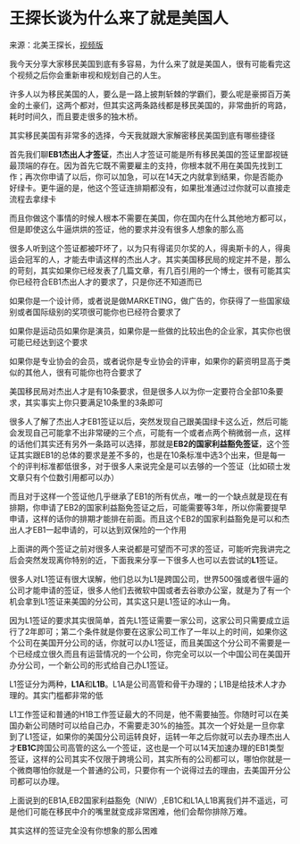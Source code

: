 # 王探长谈为什么来了就是美国人

来源：北美王探长，[视频版](https://www.youtube.com/watch?v=N2zWwveOKGI)

我今天分享大家移民美国到底有多容易，为什么来了就是美国人，很有可能看完这个视频之后你会重新审视和规划自己的人生。

许多人以为移民美国的人，要么是一路上披荆斩棘的学霸们，要么呢是豪掷百万美金的土豪们，这两个都对，但其实这两条路线都是移民美国的，非常曲折的弯路，耗时时间久，而且要走很多的独木桥。

其实移民美国有非常多的选择，今天我就跟大家解密移民美国到底有哪些捷径

首先我们聊**EB1杰出人才签证**，杰出人才签证可能是所有移民美国的签证里鄙视链最顶端的存在。因为首先它既不需要雇主的支持，你根本就不用在美国先找到工作；再次你申请了以后，你可以加急，可以在14天之内就拿到结果，你是否能办好绿卡。更牛逼的是，他这个签证连排期都没有，如果批准通过过你就可以直接走流程去拿绿卡

而且你做这个事情的时候人根本不需要在美国，你在国内在什么其他地方都可以，但是即使这么牛逼烘烘的签证，他的要求并没有很多人想象的那么高

很多人听到这个签证都被吓坏了，以为只有得诺贝尔奖的人，得奥斯卡的人，得奥运会冠军的人，才能去申请这样的杰出人才。其实美国移民局的规定并不是，那么的苛刻，其实如果你已经发表了几篇文章，有几百引用的一个博士，很有可能其实你已经符合EB1杰出人才的要求了，只是你还不知道而已

如果你是一个设计师，或者说是做MARKETING，做广告的，你获得了一些国家级别或者国际级别的奖项很可能你也已经符合要求了

如果你是运动员如果你是演员，如果你是一些做的比较出色的企业家，其实你也很可能已经达到这个要求

如果你是专业协会的会员，或者说你是专业协会的评审，如果你的薪资明显高于类似的其他人，很有可能你也符合要求了

美国移民局对杰出人才是有10条要求，但是很多人以为你一定要符合全部10条要求，其实事实上你只要满足10条里的3条即可

很多人了解了杰出人才EB1签证以后，突然发现自己跟美国绿卡这么近，然后可能会发现自己可能拿不出非常硬的三个点，可能有一个或者点两个稍微弱一点，这样的话他们其实还有另外一条路可以选择，那就是**EB2的国家利益豁免签证**，这个签证其实跟EB1的总体的要求是差不多的，也是在10条标准中选3个出来，但是每一个的评判标准都低很多，对于很多人来说完全是可以去够的一个签证（比如硕士发文章只有个位数引用都可以办）

而且对于这样一个签证他几乎继承了EB1的所有优点，唯一的一个缺点就是现在有排期，你申请了EB2的国家利益豁免签证之后，可能需要等3年，所以你需要提早申请，这样的话你的排期才能排在前面。而且这个EB2的国家利益豁免是可以和杰出人才EB1一起申请的，可以达到双保险的一个作用

上面讲的两个签证之前对很多人来说都是可望而不可求的签证，可能听完我讲完之后会突然发现离你特别的近，下面我来分享一下很多人也可以去尝试的**L1**签证。

很多人对L1签证有很大误解，他们总以为L1是跨国公司，世界500强或者很牛逼的公司才能申请的签证，很多人他们去微软中国或者去谷歌办公室，就是为了有一个机会拿到L1签证来美国的分公司，其实这只是L1签证的冰山一角。

因为L1签证的要求其实很简单，首先L1签证需要一家公司，这家公司只需要成立运行了2年即可；第二个条件就是你要在这家公司工作了一年以上的时间，如果你这个公司在美国开分公司的话，你就可以办L1签证，而且美国这个分公司不需要是一个已经成立很久而且有运营情况的一个公司，你完全可以以一个中国公司在美国开办分公司，一个新公司的形式给自己办L1签证。

L1签证分为两种，**L1A**和**L1B**。L1A是公司高管和骨干办理的；L1B是给技术人才办理的。其实门槛都非常的低

L1工作签证和普通的H1B工作签证最大的不同是，他不需要抽签。你随时可以在美国办新公司随时可以给自己办，不需要走30%的抽签。其次一个好处是一旦你拿到了L1签证，如果你的美国分公司运转良好，运转一年之后你就可以去办理杰出人才**EB1C**跨国公司高管的这么一个签证，这也是一个可以14天加速办理的EB1类型签证，这样的公司其实不仅限于跨境公司，其实所有的公司都可以，哪怕你就是一个微商哪怕你就是一个普通的公司，只要你有一个说得过去的理由，去美国开分公司都可以办理。

上面说到的EB1A,EB2国家利益豁免（NIW）,EB1C和L1A,L1B离我们并不遥远，可是他们可能在移民中介的嘴里就变成非常困难，他们会帮你排除万难。

其实这样的签证完全没有你想象的那么困难



